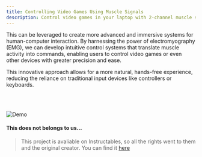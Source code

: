 ```yaml
---
title: Controlling Video Games Using Muscle Signals
description: Control video games in your laptop with 2-channel muscle signals (EMG) detected from your arm.
---
```


This can be leveraged to create more advanced and immersive systems for human-computer interaction. By harnessing the power of electromyography (EMG), we can develop intuitive control systems that translate muscle activity into commands, enabling users to control video games or even other devices with greater precision and ease.

This innovative approach allows for a more natural, hands-free experience, reducing the reliance on traditional input devices like controllers or keyboards.

<br>
<br>

![Demo](https://content.instructables.com/F7O/HGJU/M6523VE1/F7OHGJUM6523VE1.gif)

#### This does not belongs to us...
> This project is avaliable on Instructables, so all the rights went to them and the original creator. You can find it [here](https://www.instructables.com/Create-a-Bird-Like-Ornithopter-Mechanism/) 